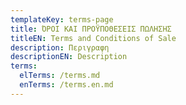 ```yaml
---
templateKey: terms-page
title: ΌΡΟΙ ΚΑΙ ΠΡΟΫΠΟΘEΣΕΙΣ ΠΩΛΗΣΗΣ
titleEN: Terms and Conditions of Sale
description: Περιγραφη
descriptionEN: Description
terms:
  elTerms: /terms.md
  enTerms: /terms.en.md
---
```

